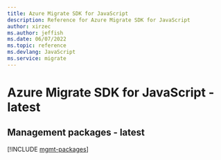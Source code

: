 ```yaml
---
title: Azure Migrate SDK for JavaScript
description: Reference for Azure Migrate SDK for JavaScript
author: xirzec
ms.author: jeffish
ms.date: 06/07/2022
ms.topic: reference
ms.devlang: JavaScript
ms.service: migrate
---
```

# Azure Migrate SDK for JavaScript - latest
## Management packages - latest
[!INCLUDE [mgmt-packages](migrate-mgmt-index.md)]
